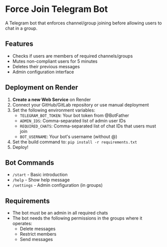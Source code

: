 # Force Join Telegram Bot

A Telegram bot that enforces channel/group joining before allowing users to chat in a group.

## Features
- Checks if users are members of required channels/groups
- Mutes non-compliant users for 5 minutes
- Deletes their previous messages
- Admin configuration interface

## Deployment on Render

1. **Create a new Web Service** on Render
2. Connect your GitHub/GitLab repository or use manual deployment
3. Set the following environment variables:
   - `TELEGRAM_BOT_TOKEN`: Your bot token from @BotFather
   - `ADMIN_IDS`: Comma-separated list of admin user IDs
   - `REQUIRED_CHATS`: Comma-separated list of chat IDs that users must join
   - `BOT_USERNAME`: Your bot's username (without @)
4. Set the build command to: `pip install -r requirements.txt`
5. Deploy!

## Bot Commands
- `/start` - Basic introduction
- `/help` - Show help message
- `/settings` - Admin configuration (in groups)

## Requirements
- The bot must be an admin in all required chats
- The bot needs the following permissions in the groups where it operates:
  - Delete messages
  - Restrict members
  - Send messages